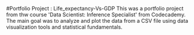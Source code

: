 #Portfolio Project : Life_expectancy-Vs-GDP
This was a portfolio project from thw course 'Data Scientist: Inference Specialist' from Codecademy. The main goal was to analyze and plot the data from a CSV file using data visualization tools and statistical fundamentals.
